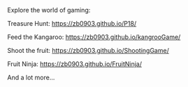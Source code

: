 Explore the world of gaming:

Treasure Hunt:
https://zb0903.github.io/P18/

Feed the Kangaroo:
https://zb0903.github.io/kangrooGame/

Shoot the fruit:
https://zb0903.github.io/ShootingGame/


Fruit Ninja:
https://zb0903.github.io/FruitNinja/


And a lot more...
